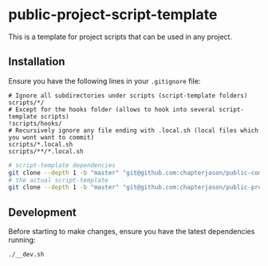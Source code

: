 
# public-project-script-template

This is a template for project scripts that can be used in any project.

## Installation

Ensure you have the following lines in your `.gitignore` file:

```gitignore
# Ignore all subdirectories under scripts (script-template folders)
scripts/*/
# Except for the hooks folder (allows to hook into several script-template scripts)
!scripts/hooks/
# Recursively ignore any file ending with .local.sh (local files which you wont want to commit)
scripts/*.local.sh
scripts/**/*.local.sh
```

```bash
# script-template dependencies
git clone --depth 1 -b "master" "git@github.com:chapterjason/public-common-script-template.git" "scripts/public-common"
# the actual script-template
git clone --depth 1 -b "master" "git@github.com:chapterjason/public-project-script-template.git" "scripts/public-project"
```

## Development

Before starting to make changes, ensure you have the latest dependencies running:

```bash
./__dev.sh
```